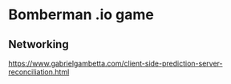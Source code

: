 # Bomberman .io game

## Networking

https://www.gabrielgambetta.com/client-side-prediction-server-reconciliation.html
